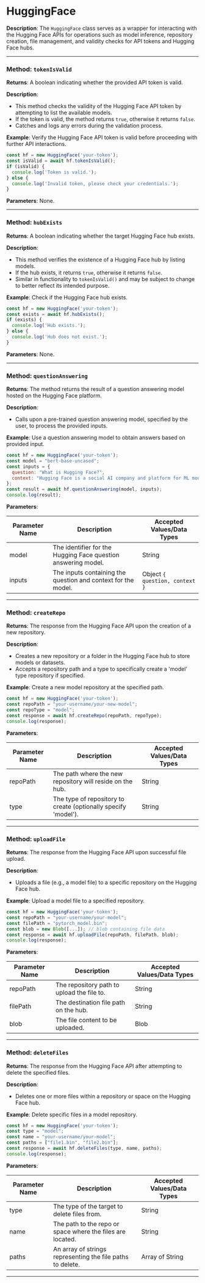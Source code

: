 # HuggingFace

**Description**: The `HuggingFace` class serves as a wrapper for interacting with the Hugging Face APIs for operations such as model inference, repository creation, file management, and validity checks for API tokens and Hugging Face hubs.

---

### Method: `tokenIsValid`

**Returns**: A boolean indicating whether the provided API token is valid.

**Description**:
  - This method checks the validity of the Hugging Face API token by attempting to list the available models.
  - If the token is valid, the method returns `true`, otherwise it returns `false`.
  - Catches and logs any errors during the validation process.

**Example**: Verify the Hugging Face API token is valid before proceeding with further API interactions.

```javascript
const hf = new HuggingFace('your-token');
const isValid = await hf.tokenIsValid();
if (isValid) {
  console.log('Token is valid.');
} else {
  console.log('Invalid token, please check your credentials.');
}
```

**Parameters**: None.

---

### Method: `hubExists`

**Returns**: A boolean indicating whether the target Hugging Face hub exists.

**Description**:
  - This method verifies the existence of a Hugging Face hub by listing models.
  - If the hub exists, it returns `true`, otherwise it returns `false`.
  - Similar in functionality to `tokenIsValid()` and may be subject to change to better reflect its intended purpose.

**Example**: Check if the Hugging Face hub exists.

```javascript
const hf = new HuggingFace('your-token');
const exists = await hf.hubExists();
if (exists) {
  console.log('Hub exists.');
} else {
  console.log('Hub does not exist.');
}
```

**Parameters**: None.

---

### Method: `questionAnswering`

**Returns**: The method returns the result of a question answering model hosted on the Hugging Face platform.

**Description**:
  - Calls upon a pre-trained question answering model, specified by the user, to process the provided inputs.

**Example**: Use a question answering model to obtain answers based on provided input.

```javascript
const hf = new HuggingFace('your-token');
const model = "bert-base-uncased";
const inputs = {
  question: "What is Hugging Face?",
  context: "Hugging Face is a social AI company and platform for ML models."
};
const result = await hf.questionAnswering(model, inputs);
console.log(result);
```

**Parameters**: 

| Parameter Name | Description                                                     | Accepted Values/Data Types    |
| -------------- | --------------------------------------------------------------- | ----------------------------- |
| model          | The identifier for the Hugging Face question answering model.    | String                        |
| inputs         | The inputs containing the question and context for the model.    | Object ```{ question, context }```  |

---

### Method: `createRepo`

**Returns**: The response from the Hugging Face API upon the creation of a new repository.

**Description**:
  - Creates a new repository or a folder in the Hugging Face hub to store models or datasets.
  - Accepts a repository path and a type to specifically create a 'model' type repository if specified.

**Example**: Create a new model repository at the specified path.

```javascript
const hf = new HuggingFace('your-token');
const repoPath = "your-username/your-new-model";
const repoType = "model";
const response = await hf.createRepo(repoPath, repoType);
console.log(response);
```

**Parameters**: 

| Parameter Name | Description                                                  | Accepted Values/Data Types |
| -------------- | ------------------------------------------------------------ | -------------------------- |
| repoPath       | The path where the new repository will reside on the hub.    | String                     |
| type           | The type of repository to create (optionally specify 'model'). | String                     |

---

### Method: `uploadFile`

**Returns**: The response from the Hugging Face API upon successful file upload.

**Description**: 
  - Uploads a file (e.g., a model file) to a specific repository on the Hugging Face hub.

**Example**: Upload a model file to a specified repository.

```javascript
const hf = new HuggingFace('your-token');
const repoPath = "your-username/your-model";
const filePath = "pytorch_model.bin";
const blob = new Blob([...]); // blob containing file data
const response = await hf.uploadFile(repoPath, filePath, blob);
console.log(response);
```

**Parameters**: 

| Parameter Name | Description                                | Accepted Values/Data Types |
| -------------- | ------------------------------------------ | -------------------------- |
| repoPath       | The repository path to upload the file to. | String                     |
| filePath       | The destination file path on the hub.      | String                     |
| blob           | The file content to be uploaded.           | Blob                       |

---

### Method: `deleteFiles`

**Returns**: The response from the Hugging Face API after attempting to delete the specified files.

**Description**: 
  - Deletes one or more files within a repository or space on the Hugging Face hub.

**Example**: Delete specific files in a model repository.

```javascript
const hf = new HuggingFace('your-token');
const type = "model";
const name = "your-username/your-model";
const paths = ["file1.bin", "file2.bin"];
const response = await hf.deleteFiles(type, name, paths);
console.log(response);
```

**Parameters**: 

| Parameter Name | Description                                              | Accepted Values/Data Types |
| -------------- | -------------------------------------------------------- | -------------------------- |
| type           | The type of the target to delete files from.             | String                     |
| name           | The path to the repo or space where the files are located. | String                     |
| paths          | An array of strings representing the file paths to delete. | Array of String            |

---